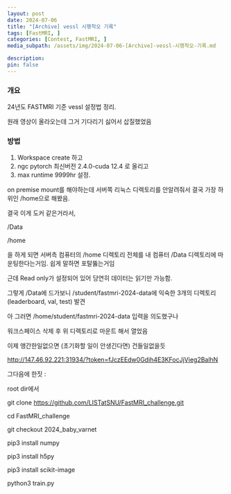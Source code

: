 ```yaml
---
layout: post
date: 2024-07-06
title: "[Archive] vessl 시행착오 기록"
tags: [FastMRI, ]
categories: [Contest, FastMRI, ]
media_subpath: /assets/img/2024-07-06-[Archive]-vessl-시행착오-기록.md

description:  
pin: false
---
```



### 개요


24년도 FASTMRI 기준 vessl 설정법 정리.


원래 영상이 올라오는데 그거 기다리기 싫어서 삽질했었음


### 방법

1. Workspace create 하고
2. ngc pytorch 최신버전 2.4.0-cuda 12.4 로 올리고
3. max runtime 9999hr 설정.

on premise mount를 해야하는데 서버쪽 리눅스 디렉토리를 안알려줘서 결국 가장 하위인 /home으로 해봤음.


결국 이게 도커 같은거라서, 


/Data 


/home


을 하게 되면 서버측 컴퓨터의 /home 디렉토리 전체를 내 컴퓨터 /Data 디렉토리에 마운팅한다는거임. 쉽게 말하면 포탈뚫는거임


근데 Read only가 설정되어 있어 당연히 데이터는 읽기만 가능함.


그렇게 /Data에 드가보니 /student/fastmri-2024-data에 익숙한 3개의 디렉토리 (leaderboard, val, test) 발견 


아 그러면 /home/student/fastmri-2024-data 입력을 의도했구나


워크스페이스 삭제 후 위 디렉토리로 마운트 해서 열었음


이제 앵간한일없으면 (초기화할 일이 안생긴다면) 건들일없을듯


http://147.46.92.221:31934/?token=fJczEEdw0Gdih4E3KFocJjVieg2BalhN


그다음에 한짓 :


root dir에서


 git clone https://github.com/LISTatSNU/FastMRI_challenge.git


cd FastMRI_challenge


git checkout 2024_baby_varnet


pip3 install numpy 


pip3 install h5py 


pip3 install scikit-image


python3 train.py



<script>
  window.MathJax = {
    tex: {
      macros: {
        R: "\\mathbb{R}",
        N: "\\mathbb{N}",
        Z: "\\mathbb{Z}",
        Q: "\\mathbb{Q}",
        C: "\\mathbb{C}",
        proj: "\\operatorname{proj}",
        rank: "\\operatorname{rank}",
        im: "\\operatorname{im}",
        dom: "\\operatorname{dom}",
        codom: "\\operatorname{codom}",
        argmax: "\\operatorname*{arg\,max}",
        argmin: "\\operatorname*{arg\,min}",
        "\\{": "\\lbrace",
        "\\}": "\\rbrace",
        sub: "\\subset",
        sup: "\\supset",
        sube: "\\subseteq",
        supe: "\\supseteq"
      },
      tags: "ams",
      strict: false, 
      inlineMath: [["$", "$"], ["\\(", "\\)"]],
      displayMath: [["$$", "$$"], ["\\[", "\\]"]]
    },
    options: {
      skipHtmlTags: ["script", "noscript", "style", "textarea", "pre"]
    }
  };
</script>
<script async src="https://cdn.jsdelivr.net/npm/mathjax@3/es5/tex-mml-chtml.js"></script>
